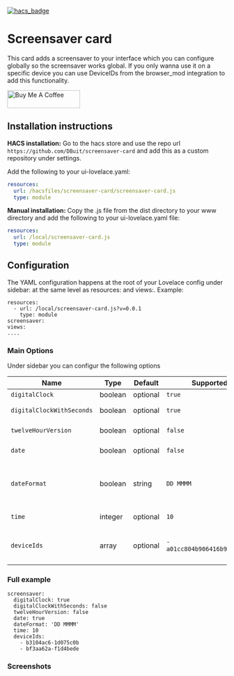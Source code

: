 [![hacs_badge](https://img.shields.io/badge/HACS-Custom-orange.svg?style=for-the-badge)](https://github.com/custom-components/hacs)

# Screensaver card
This card adds a screensaver to your interface which you can configure globally so the screensaver works global.
If you only wanna use it on a specific device you can use DeviceIDs from the browser_mod integration to add this functionality.

<a href="https://www.buymeacoffee.com/ZrUK14i" target="_blank"><img height="41px" width="167px" src="https://cdn.buymeacoffee.com/buttons/default-orange.png" alt="Buy Me A Coffee"></a>

## Installation instructions

**HACS installation:**
Go to the hacs store and use the repo url `https://github.com/DBuit/screensaver-card` and add this as a custom repository under settings.

Add the following to your ui-lovelace.yaml:
```yaml
resources:
  url: /hacsfiles/screensaver-card/screensaver-card.js
  type: module
```

**Manual installation:**
Copy the .js file from the dist directory to your www directory and add the following to your ui-lovelace.yaml file:

```yaml
resources:
  url: /local/screensaver-card.js
  type: module
```

## Configuration

The YAML configuration happens at the root of your Lovelace config under sidebar: at the same level as resources: and views:. Example:

```
resources:
  - url: /local/screensaver-card.js?v=0.0.1
    type: module   
screensaver:
views:
....
```

### Main Options

Under sidebar you can configur the following options

| Name | Type | Default | Supported options | Description |
| -------------- | ----------- | ------------ | ------------------------------------------------ | --------------------------------------------------------------------------------------------------------------------------------------------------------------------------------------------------------------------------------------------------------------------------------------------------------------------------------------------- |
| `digitalClock` | boolean | optional | `true` | Show digital clock in sidebar |
| `digitalClockWithSeconds` | boolean | optional | `true` | If digitalClock is enabled you can also enable to show seconds |
| `twelveHourVersion` | boolean | optional | `false` | If digitalClock is enabled you can also enable this to 12 hour version |
| `date` | boolean | optional | `false` | If date is enabled it will display the current date |
| `dateFormat` | boolean | string | `DD MMMM` | If date is enabled you define how it should show the date with dateFormat, to see the options check this url: https://momentjs.com/docs/#/parsing/string-format/ |
| `time` | integer | optional | `10` | After how much seconds it shows the screensaver (10 == 10 sec) |
| `deviceIds` | array | optional | `- a01cc804b906416b9133ea38aa074509` | If you don't want the screensaver on every device you can add a list of deviceIds where it should show the screensaver. (deviceIds are part of browser_mod integration) |

### Full example

```
screensaver:
  digitalClock: true
  digitalClockWithSeconds: false
  twelveHourVersion: false
  date: true
  dateFormat: 'DD MMMM'
  time: 10
  deviceIds:
    - b3104ac6-1d075c0b
    - bf3aa62a-f1d4bede
```


### Screenshots

<!-- ![Screenshot default](screenshot-default.png)
![Screenshot styled](screenshot-styled.png) -->